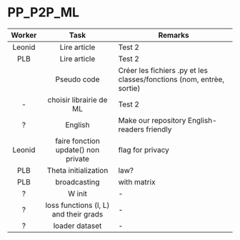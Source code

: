 # PP_P2P_ML

|      Worker      |     Task               | Remarks                                                                                                                                    |
| :------------: | :-----------------------: | ----------------------------------------------------------------------------------------------------------------------------------------- |
|  Leonid   |     Lire article                | Test 2
|  PLB   |     Lire article                | Test 2
|     |     Pseudo code              | Créer les fichiers .py et les classes/fonctions (nom, entrèe, sortie)
|  -   |     choisir librairie de ML              | Test 2
| ? | English | Make our repository English-readers friendly
| Leonid | faire fonction update() non private | flag for privacy
| PLB | Theta initialization | law?
| PLB | broadcasting | with matrix
| ? | W init | -
| ? | loss functions (l, L) and their grads | -
| ? | loader dataset | -
